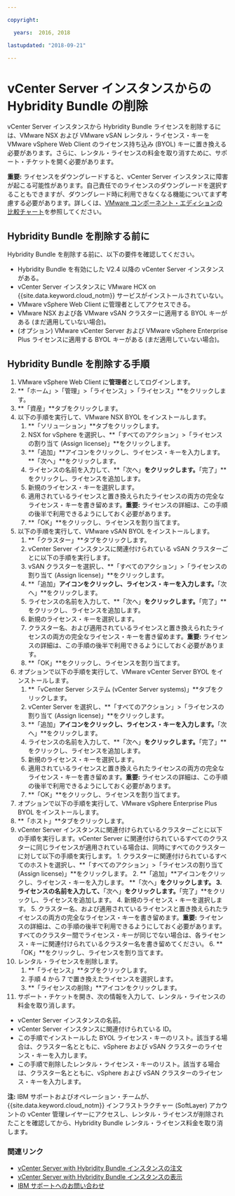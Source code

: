 ```yaml
---

copyright:

  years:  2016, 2018

lastupdated: "2018-09-21"

---
```


# vCenter Server インスタンスからの Hybridity Bundle の削除

vCenter Server インスタンスから Hybridity Bundle ライセンスを削除するには、VMware NSX および VMware vSAN レンタル・ライセンス・キーを VMware vSphere Web Client のライセンス持ち込み (BYOL) キーに置き換える必要があります。さらに、レンタル・ライセンスの料金を取り消すために、サポート・チケットを開く必要があります。

**重要:** ライセンスをダウングレードすると、vCenter Server インスタンスに障害が起こる可能性があります。自己責任でのライセンスのダウングレードを選択することもできますが、ダウングレード時に利用できなくなる機能についてまず考慮する必要があります。詳しくは、[VMware コンポーネント・エディションの比較チャート](../archiref/solution/appendix.html)を参照してください。

## Hybridity Bundle を削除する前に

Hybridity Bundle を削除する前に、以下の要件を確認してください。

* Hybridity Bundle を有効にした V2.4 以降の vCenter Server インスタンスがある。
* vCenter Server インスタンスに VMware HCX on {{site.data.keyword.cloud_notm}} サービスがインストールされていない。
* VMware vSphere Web Client に管理者としてアクセスできる。
* VMware NSX および各 VMware vSAN クラスターに適用する BYOL キーがある (まだ適用していない場合)。
* (オプション) VMware vCenter Server および VMware vSphere Enterprise Plus ライセンスに適用する BYOL キーがある (まだ適用していない場合)。

## Hybridity Bundle を削除する手順

1. VMware vSphere Web Client に**管理者**としてログインします。
2. **「ホーム」>「管理」>「ライセンス」>「ライセンス」**をクリックします。
3. **「資産」**タブをクリックします。
4. 以下の手順を実行して、VMware NSX BYOL をインストールします。
   1. **「ソリューション」**タブをクリックします。
   2. NSX for vSphere を選択し、**「すべてのアクション」>「ライセンスの割り当て (Assign license)」**をクリックします。
   3. **「追加」**アイコンをクリックし、ライセンス・キーを入力します。 **「次へ」**をクリックします。
   4. ライセンスの名前を入力して、**「次へ」**をクリックします。**「完了」**をクリックし、ライセンスを追加します。
   5. 新規のライセンス・キーを選択します。
   6. 適用されているライセンスと置き換えられたライセンスの両方の完全なライセンス・キーを書き留めます。**重要:** ライセンスの詳細は、この手順の後半で利用できるようにしておく必要があります。
   7. **「OK」**をクリックし、ライセンスを割り当てます。
5. 以下の手順を実行して、VMware vSAN BYOL をインストールします。
   1. **「クラスター」**タブをクリックします。
   2. vCenter Server インスタンスに関連付けられている vSAN クラスターごとに以下の手順を実行します。
    1. vSAN クラスターを選択し、**「すべてのアクション」>「ライセンスの割り当て (Assign license)」**をクリックします。
    2. **「追加」**アイコンをクリックし、ライセンス・キーを入力します。**「次へ」**をクリックします。
    3. ライセンスの名前を入力して、**「次へ」**をクリックします。**「完了」**をクリックし、ライセンスを追加します。
    4. 新規のライセンス・キーを選択します。
    5. クラスター名、および適用されているライセンスと置き換えられたライセンスの両方の完全なライセンス・キーを書き留めます。**重要:** ライセンスの詳細は、この手順の後半で利用できるようにしておく必要があります。
    6. **「OK」**をクリックし、ライセンスを割り当てます。
6. オプションで以下の手順を実行して、VMware vCenter Server BYOL をインストールします。
   1. **「vCenter Server システム (vCenter Server systems)」**タブをクリックします。
   2. vCenter Server を選択し、**「すべてのアクション」>「ライセンスの割り当て (Assign license)」**をクリックします。
   3. **「追加」**アイコンをクリックし、ライセンス・キーを入力します。**「次へ」**をクリックします。
   4. ライセンスの名前を入力して、**「次へ」**をクリックします。**「完了」**をクリックし、ライセンスを追加します。
   5. 新規のライセンス・キーを選択します。
   6. 適用されているライセンスと置き換えられたライセンスの両方の完全なライセンス・キーを書き留めます。**重要:** ライセンスの詳細は、この手順の後半で利用できるようにしておく必要があります。
   7. **「OK」**をクリックし、ライセンスを割り当てます。
7. オプションで以下の手順を実行して、VMware vSphere Enterprise Plus BYOL をインストールします。
  1. **「ホスト」**タブをクリックします。
  2. vCenter Server インスタンスに関連付けられているクラスターごとに以下の手順を実行します。vCenter Server に関連付けられているすべてのクラスターに同じライセンスが適用されている場合は、同時にすべてのクラスターに対して以下の手順を実行します。
    1. クラスターに関連付けられているすべてのホストを選択し、**「すべてのアクション」>「ライセンスの割り当て (Assign license)」**をクリックします。
    2. **「追加」**アイコンをクリックし、ライセンス・キーを入力します。 **「次へ」**をクリックします。
    3. ライセンスの名前を入力して、**「次へ」**をクリックします。**「完了」**をクリックし、ライセンスを追加します。
    4. 新規のライセンス・キーを選択します。
    5. クラスター名、および適用されているライセンスと置き換えられたライセンスの両方の完全なライセンス・キーを書き留めます。**重要:** ライセンスの詳細は、この手順の後半で利用できるようにしておく必要があります。すべてのクラスター間でライセンス・キーが同じでない場合は、各ライセンス・キーに関連付けられているクラスター名を書き留めてください。
    6. **「OK」**をクリックし、ライセンスを割り当てます。
8. レンタル・ライセンスを削除します。
   1. **「ライセンス」**タブをクリックします。
   2. 手順 4 から 7 で置き換えたライセンスを選択します。
   3. **「ライセンスの削除」**アイコンをクリックします。
9. サポート・チケットを開き、次の情報を入力して、レンタル・ライセンスの料金を取り消します。
  * vCenter Server インスタンスの名前。
  * vCenter Server インスタンスに関連付けられている ID。
  * この手順でインストールした BYOL ライセンス・キーのリスト。該当する場合は、クラスター名とともに、vSphere および vSAN クラスターのライセンス・キーを入力します。
  * この手順で削除したレンタル・ライセンス・キーのリスト。該当する場合は、クラスター名とともに、vSphere および vSAN クラスターのライセンス・キーを入力します。

  **注:** IBM サポートおよびオペレーション・チームが、{{site.data.keyword.cloud_notm}} インフラストラクチャー (SoftLayer) アカウントの vCenter 管理レイヤーにアクセスし、レンタル・ライセンスが削除されたことを確認してから、Hybridity Bundle レンタル・ライセンス料金を取り消します。

### 関連リンク

* [vCenter Server with Hybridity Bundle インスタンスの注文](vc_hybrid_orderinginstance.html)
* [vCenter Server with Hybridity Bundle インスタンスの表示](vc_hybrid_viewinginstances.html)
* [IBM サポートへのお問い合わせ](../vmonic/trbl_support.html)
